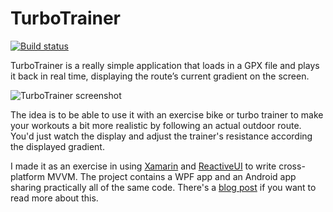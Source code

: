 TurboTrainer
============

[![Build status](https://ci.appveyor.com/api/projects/status?id=v5e087xb0gs3gwu8)](https://ci.appveyor.com/project/turbotrainer)

TurboTrainer is a really simple application that loads in a GPX file and plays it back in real time, displaying the route’s current gradient on the screen.

![TurboTrainer screenshot](http://ianreah.com/img/post-2013-11-19-turbotrainer-wpf.png)

The idea is to be able to use it with an exercise bike or turbo trainer to make your workouts a bit more realistic by following an actual outdoor route. You'd just watch the display and adjust the trainer's resistance according the displayed gradient.

I made it as an exercise in using [Xamarin](http://xamarin.com/) and [ReactiveUI](http://www.reactiveui.net/) to write cross-platform MVVM. The project contains a WPF app and an Android app sharing practically all of the same code. There's a [blog post](http://ianreah.com/2013/11/24/cross-platform-mvvm-with-reactiveui-and-xamarin.html) if you want to read more about this.
